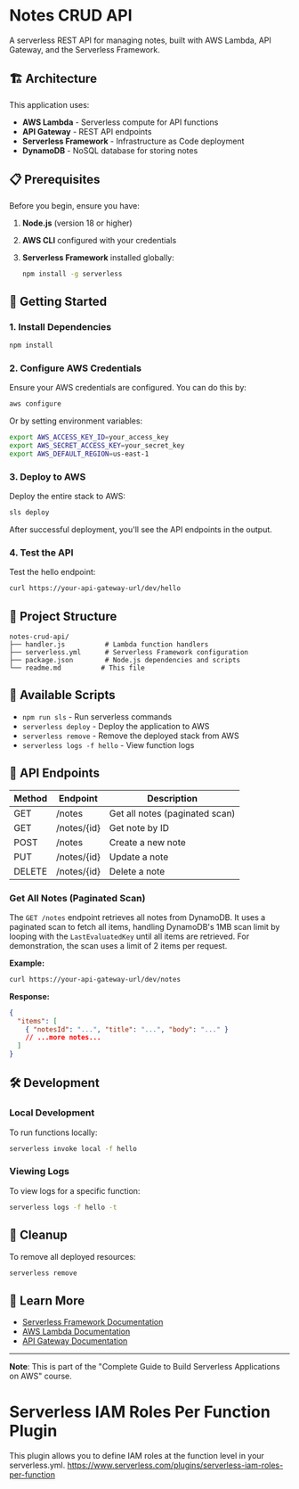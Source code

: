 # Notes CRUD API

A serverless REST API for managing notes, built with AWS Lambda, API Gateway, and the Serverless Framework.

## 🏗️ Architecture

This application uses:

- **AWS Lambda** - Serverless compute for API functions
- **API Gateway** - REST API endpoints
- **Serverless Framework** - Infrastructure as Code deployment
- **DynamoDB** - NoSQL database for storing notes

## 📋 Prerequisites

Before you begin, ensure you have:

1. **Node.js** (version 18 or higher)
2. **AWS CLI** configured with your credentials
3. **Serverless Framework** installed globally:

   ```bash
   npm install -g serverless
   ```

## 🚀 Getting Started

### 1. Install Dependencies

```bash
npm install
```

### 2. Configure AWS Credentials

Ensure your AWS credentials are configured. You can do this by:

```bash
aws configure
```

Or by setting environment variables:

```bash
export AWS_ACCESS_KEY_ID=your_access_key
export AWS_SECRET_ACCESS_KEY=your_secret_key
export AWS_DEFAULT_REGION=us-east-1
```

### 3. Deploy to AWS

Deploy the entire stack to AWS:

```bash
sls deploy
```

After successful deployment, you'll see the API endpoints in the output.

### 4. Test the API

Test the hello endpoint:

```bash
curl https://your-api-gateway-url/dev/hello
```

## 📁 Project Structure

```text
notes-crud-api/
├── handler.js          # Lambda function handlers
├── serverless.yml      # Serverless Framework configuration
├── package.json        # Node.js dependencies and scripts
└── readme.md          # This file
```

## 🔧 Available Scripts

- `npm run sls` - Run serverless commands
- `serverless deploy` - Deploy the application to AWS
- `serverless remove` - Remove the deployed stack from AWS
- `serverless logs -f hello` - View function logs

## 📝 API Endpoints

| Method | Endpoint    | Description                    |
| ------ | ----------- | ------------------------------ |
| GET    | /notes      | Get all notes (paginated scan) |
| GET    | /notes/{id} | Get note by ID                 |
| POST   | /notes      | Create a new note              |
| PUT    | /notes/{id} | Update a note                  |
| DELETE | /notes/{id} | Delete a note                  |

### Get All Notes (Paginated Scan)

The `GET /notes` endpoint retrieves all notes from DynamoDB. It uses a paginated scan to fetch all items, handling DynamoDB's 1MB scan limit by looping with the `LastEvaluatedKey` until all items are retrieved. For demonstration, the scan uses a limit of 2 items per request.

**Example:**

```bash
curl https://your-api-gateway-url/dev/notes
```

**Response:**

```json
{
  "items": [
    { "notesId": "...", "title": "...", "body": "..." }
    // ...more notes...
  ]
}
```

## 🛠️ Development

### Local Development

To run functions locally:

```bash
serverless invoke local -f hello
```

### Viewing Logs

To view logs for a specific function:

```bash
serverless logs -f hello -t
```

## 🚮 Cleanup

To remove all deployed resources:

```bash
serverless remove
```

## 📖 Learn More

- [Serverless Framework Documentation](https://www.serverless.com/framework/docs/)
- [AWS Lambda Documentation](https://docs.aws.amazon.com/lambda/)
- [API Gateway Documentation](https://docs.aws.amazon.com/apigateway/)

---

**Note**: This is part of the "Complete Guide to Build Serverless Applications on AWS" course.

# Serverless IAM Roles Per Function Plugin

This plugin allows you to define IAM roles at the function level in your serverless.yml.
https://www.serverless.com/plugins/serverless-iam-roles-per-function
